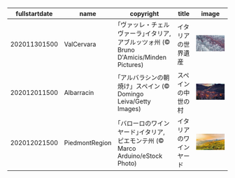 |fullstartdate|name|copyright|title|image|
|--|--|--|--|--|
202011301500|ValCervara|｢ヴァッレ・チェルヴァーラ｣イタリア, アブルッツォ州 (© Bruno D'Amicis/Minden Pictures)|イタリアの世界遺産|![](/ja-JP/2020/12/202011301500ValCervara.jpg)|
202012011500|Albarracin|｢アルバラシンの朝焼け」スペイン (© Domingo Leiva/Getty Images)|スペインの中世の村|![](/ja-JP/2020/12/202012011500Albarracin.jpg)|
202012021500|PiedmontRegion|｢バローロのワインヤード｣イタリア, ピエモンテ州 (© Marco Arduino/eStock Photo)|イタリアのワインヤード|![](/ja-JP/2020/12/202012021500PiedmontRegion.jpg)|
